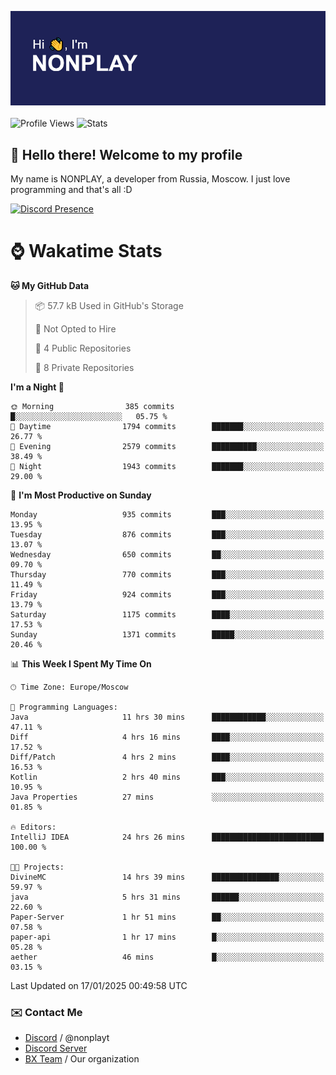 ![Discord Presence](./header.png)
<br></br>
![Profile Views](https://komarev.com/ghpvc/?username=NONPLAYT&color=blue&style=for-the-badge)
![Stats](https://img.shields.io/badge/0%25-OPTIMIZED-orange?style=for-the-badge)


## :wave: Hello there! Welcome to my profile

My name is NONPLAY, a developer from Russia, Moscow. I just love programming and that's all :D

[![Discord Presence](https://lanyard.cnrad.dev/api/597087584090587177?showDisplayName=true)](https://discord.com/users/597087584090587177) 

# ⌚ Wakatime Stats

<!--START_SECTION:waka-->
**🐱 My GitHub Data** 

> 📦 57.7 kB Used in GitHub's Storage 
 > 
> 🚫 Not Opted to Hire
 > 
> 📜 4 Public Repositories 
 > 
> 🔑 8 Private Repositories 
 > 
**I'm a Night 🦉** 

```text
🌞 Morning                385 commits         █░░░░░░░░░░░░░░░░░░░░░░░░   05.75 % 
🌆 Daytime                1794 commits        ███████░░░░░░░░░░░░░░░░░░   26.77 % 
🌃 Evening                2579 commits        ██████████░░░░░░░░░░░░░░░   38.49 % 
🌙 Night                  1943 commits        ███████░░░░░░░░░░░░░░░░░░   29.00 % 
```
📅 **I'm Most Productive on Sunday** 

```text
Monday                   935 commits         ███░░░░░░░░░░░░░░░░░░░░░░   13.95 % 
Tuesday                  876 commits         ███░░░░░░░░░░░░░░░░░░░░░░   13.07 % 
Wednesday                650 commits         ██░░░░░░░░░░░░░░░░░░░░░░░   09.70 % 
Thursday                 770 commits         ███░░░░░░░░░░░░░░░░░░░░░░   11.49 % 
Friday                   924 commits         ███░░░░░░░░░░░░░░░░░░░░░░   13.79 % 
Saturday                 1175 commits        ████░░░░░░░░░░░░░░░░░░░░░   17.53 % 
Sunday                   1371 commits        █████░░░░░░░░░░░░░░░░░░░░   20.46 % 
```


📊 **This Week I Spent My Time On** 

```text
🕑︎ Time Zone: Europe/Moscow

💬 Programming Languages: 
Java                     11 hrs 30 mins      ████████████░░░░░░░░░░░░░   47.11 % 
Diff                     4 hrs 16 mins       ████░░░░░░░░░░░░░░░░░░░░░   17.52 % 
Diff/Patch               4 hrs 2 mins        ████░░░░░░░░░░░░░░░░░░░░░   16.53 % 
Kotlin                   2 hrs 40 mins       ███░░░░░░░░░░░░░░░░░░░░░░   10.95 % 
Java Properties          27 mins             ░░░░░░░░░░░░░░░░░░░░░░░░░   01.85 % 

🔥 Editors: 
IntelliJ IDEA            24 hrs 26 mins      █████████████████████████   100.00 % 

🐱‍💻 Projects: 
DivineMC                 14 hrs 39 mins      ███████████████░░░░░░░░░░   59.97 % 
java                     5 hrs 31 mins       ██████░░░░░░░░░░░░░░░░░░░   22.60 % 
Paper-Server             1 hr 51 mins        ██░░░░░░░░░░░░░░░░░░░░░░░   07.58 % 
paper-api                1 hr 17 mins        █░░░░░░░░░░░░░░░░░░░░░░░░   05.28 % 
aether                   46 mins             █░░░░░░░░░░░░░░░░░░░░░░░░   03.15 % 
```


 Last Updated on 17/01/2025 00:49:58 UTC
<!--END_SECTION:waka-->

### ✉️ Contact Me

- [Discord](https://discord.com/users/597087584090587177) / @nonplayt
- [Discord Server](https://discord.gg/p7cxhw7E2M)
- [BX Team](https://github.com/BX-Team) / Our organization
